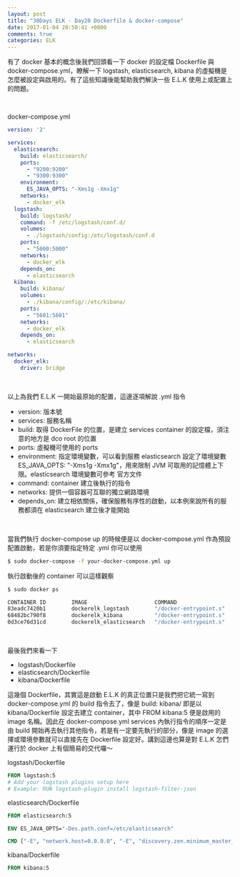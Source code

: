 ```yaml
---
layout: post
title: "30Days ELK - Day20 Dockerfile & docker-compose"
date: 2017-01-04 20:50:41 +0800
comments: true
categories: ELK
---
```


有了 docker 基本的概念後我們回頭看一下 docker 的設定檔 Dockerfile 與 docker-compose.yml，瞭解一下 logstash, elasticsearch, kibana 的虛擬機是怎麼被設定與啟用的。有了這些知識後能幫助我們解決一些 E.L.K 使用上或配置上的問題。
<!--more-->
<br>

docker-compose.yml
```yml
version: '2'

services:
  elasticsearch:
    build: elasticsearch/
    ports:
      - "9200:9200"
      - "9300:9300"
    environment:
      ES_JAVA_OPTS: "-Xms1g -Xmx1g"
    networks:
      - docker_elk
  logstash:
    build: logstash/
    command: -f /etc/logstash/conf.d/
    volumes:
      - ./logstash/config:/etc/logstash/conf.d
    ports:
      - "5000:5000"
    networks:
      - docker_elk
    depends_on:
      - elasticsearch
  kibana:
    build: kibana/
    volumes:
      - ./kibana/config/:/etc/kibana/
    ports:
      - "5601:5601"
    networks:
      - docker_elk
    depends_on:
      - elasticsearch

networks:
  docker_elk:
    driver: bridge
```
<br>

以上為我們 E.L.K 一開始最原始的配置，這邊逐項解說 .yml 指令

- version: 版本號
- services: 服務名稱
- build: 取得 DockerFile 的位置，是建立 services container 的設定檔，須注意的地方是 dco root 的位置
- ports: 虛擬機可使用的 ports
- environment: 指定環境變數，可以看到服務 elasticsearch 設定了環境變數 ES_JAVA_OPTS: "-Xms1g -Xmx1g"，用來限制 JVM 可取用的記憶體上下限。elasticsearch 環境變數可參考 官方文件
- command: container 建立後執行的指令
- networks: 提供一個容器可互聯的獨立網路環境
- depends_on: 建立相依關係，確保服務有序性的啟動，以本例來說所有的服務都須在 elasticsearch 建立後才能開始

<br>

當我們執行 docker-compose up 的時候便是以 docker-compose.yml 作為預設配置啟動，若是你須要指定特定 .yml 你可以使用
```bash
$ sudo docker-compose -f your-docker-compose.yml up
```

執行啟動後的 container 可以這樣觀察
```bash
$ sudo docker ps

CONTAINER ID        IMAGE                     COMMAND                  CREATED             STATUS              PORTS                                            NAMES
83eadc7420b1        dockerelk_logstash        "/docker-entrypoint.s"   3 days ago          Up 12 seconds       0.0.0.0:5000-5001->5000-5001/tcp                 dockerelk_logstash_1
68482bc790f8        dockerelk_kibana          "/docker-entrypoint.s"   2 weeks ago         Up 12 seconds       0.0.0.0:5601->5601/tcp                           dockerelk_kibana_1
0d3ce76d31cd        dockerelk_elasticsearch   "/docker-entrypoint.s"   2 weeks ago         Up 13 seconds       0.0.0.0:9200->9200/tcp, 0.0.0.0:9300->9300/tcp   dockerelk_elasticsearch_1
```
<br>

最後我們來看一下
- logstash/Dockerfile
- elasticsearch/Dockerfile
- kibana/Dockerfile

這幾個 Dockerfile，其實這是啟動 E.L.K 的真正位置只是我們把它統一寫到 docker-compose.yml 的 build 指令去了，像是 build: kibana/ 即是以 kibana/Dockerfile 設定去建立 container，其中 FROM kibana:5 便是啟用的 image 名稱。因此在 docker-compose.yml services 內執行指令的順序一定是由 build 開始再去執行其他指令，若是有一定要先執行的部分，像是 image 的選擇或環境參數就可以直接先在 Dockerfile 設定好。講到這邊也算是對 E.L.K 怎們運行於 docker 上有個簡易的交代囉～

logstash/Dockerfile
```Dockerfile
FROM logstash:5
# Add your logstash plugins setup here
# Example: RUN logstash-plugin install logstash-filter-json
```

elasticsearch/Dockerfile
```Dockerfile
FROM elasticsearch:5

ENV ES_JAVA_OPTS="-Des.path.conf=/etc/elasticsearch"

CMD ["-E", "network.host=0.0.0.0", "-E", "discovery.zen.minimum_master_nodes=1"]
```

kibana/Dockerfile
```Dockerfile
FROM kibana:5
```
